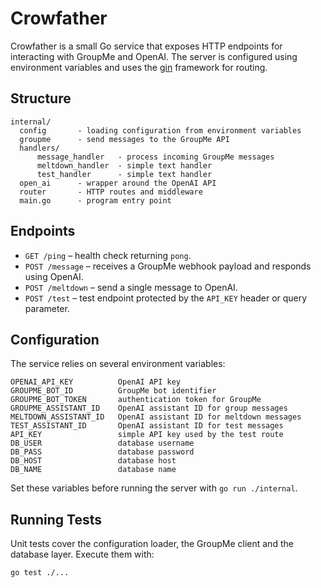 # Crowfather

Crowfather is a small Go service that exposes HTTP endpoints for interacting with GroupMe and OpenAI.  The server is configured using environment variables and uses the [gin](https://github.com/gin-gonic/gin) framework for routing.

## Structure

```
internal/
  config       - loading configuration from environment variables
  groupme      - send messages to the GroupMe API
  handlers/
      message_handler   - process incoming GroupMe messages
      meltdown_handler  - simple text handler
      test_handler      - simple text handler
  open_ai      - wrapper around the OpenAI API
  router       - HTTP routes and middleware
  main.go      - program entry point
```

## Endpoints

* `GET /ping` – health check returning `pong`.
* `POST /message` – receives a GroupMe webhook payload and responds using OpenAI.
* `POST /meltdown` – send a single message to OpenAI.
* `POST /test` – test endpoint protected by the `API_KEY` header or query parameter.

## Configuration

The service relies on several environment variables:

```
OPENAI_API_KEY          OpenAI API key
GROUPME_BOT_ID          GroupMe bot identifier
GROUPME_BOT_TOKEN       authentication token for GroupMe
GROUPME_ASSISTANT_ID    OpenAI assistant ID for group messages
MELTDOWN_ASSISTANT_ID   OpenAI assistant ID for meltdown messages
TEST_ASSISTANT_ID       OpenAI assistant ID for test messages
API_KEY                 simple API key used by the test route
DB_USER                 database username
DB_PASS                 database password
DB_HOST                 database host
DB_NAME                 database name
```

Set these variables before running the server with `go run ./internal`.

## Running Tests

Unit tests cover the configuration loader, the GroupMe client and the database layer. Execute them with:

```
go test ./...
```

